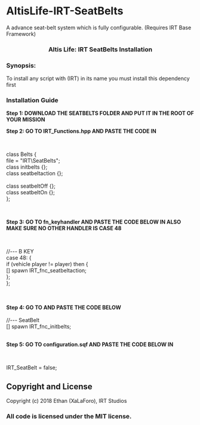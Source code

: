 # AltisLife-IRT-SeatBelts
A advance seat-belt system which is fully configurable. (Requires IRT Base Framework)

<p>
<h3 align="center">Altis Life: IRT SeatBelts Installation</h3>
</p>
<h3> Synopsis:</h3>
To install any script with (IRT) in its name you must install this dependency first

<h3> Installation Guide</h3>

<b> Step 1: DOWNLOAD THE SEATBELTS FOLDER AND PUT IT IN THE ROOT OF YOUR MISSION </b>
<br/> 


<b> Step 2: GO TO IRT_Functions.hpp AND PASTE THE CODE IN </b>

<br/> 

class Belts { <br/> 
        file = "IRT\SeatBelts"; <br/> 
        class initbelts {}; <br/> 
        class seatbeltaction {}; <br/>  
        class seatbeltOff {}; <br/> 
        class seatbeltOn {}; <br/> 
}; <br/> 

<br/> 

<b> Step 3: GO TO fn_keyhandler AND PASTE THE CODE BELOW IN ALSO MAKE SURE NO OTHER HANDLER IS CASE 48  </b>

<br/> 

//--- B KEY <br/> 
    case 48: { <br/> 
        if (vehicle player != player) then { <br/> 
           [] spawn IRT_fnc_seatbeltaction; <br/> 
        }; <br/> 
    }; <br/> 

<br/> 


<br/> 
<b> Step 4: GO TO  AND PASTE THE CODE BELOW </b>

<br/> 
<br/> 
//--- SeatBelt <br/> 
[] spawn IRT_fnc_initbelts;
<br/> 

<br/> 

<b> Step 5: GO TO configuration.sqf AND PASTE THE CODE BELOW IN  </b>

<br/> 

IRT_SeatBelt = false;

## Copyright and License

Copyright (c) 2018 Ethan (XaLaForo), IRT Studios

### All code is licensed under the MIT license.

